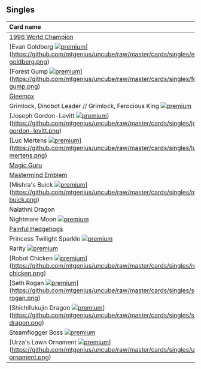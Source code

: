 ## Singles

| Card name | TCGPlayer |
| :-------- | --------: |
| [1996 World Champion](https://github.com/mtgenius/uncube/raw/master/cards/singles/1996-world-champion.png) | - |
| [Evan Goldberg [![premium](https://user-images.githubusercontent.com/343837/83360751-a631d080-a338-11ea-80c6-110971103bf4.png)](https://github.com/mtgenius/uncube)](https://github.com/mtgenius/uncube/raw/master/cards/singles/evan-goldberg.png) | - |
| [Forest Gump [![premium](https://user-images.githubusercontent.com/343837/83360751-a631d080-a338-11ea-80c6-110971103bf4.png)](https://github.com/mtgenius/uncube)](https://github.com/mtgenius/uncube/raw/master/cards/singles/forest-gump.png) | - |
| [Gleemox](https://github.com/mtgenius/uncube/raw/master/cards/singles/gleemox.png) | - |
| Grimlock, Dinobot Leader // Grimlock, Ferocious King [![premium](https://user-images.githubusercontent.com/343837/83360751-a631d080-a338-11ea-80c6-110971103bf4.png)](https://github.com/mtgenius/uncube) | [Buy](https://shop.tcgplayer.com/magic/singles/grimlock-dinobot-leader-grimlock-ferocious-king?utm_campaign=affiliate&utm_medium=GAMEDLEY&utm_source=GAMEDLEY) |
| [Joseph Gordon-Levitt [![premium](https://user-images.githubusercontent.com/343837/83360751-a631d080-a338-11ea-80c6-110971103bf4.png)](https://github.com/mtgenius/uncube)](https://github.com/mtgenius/uncube/raw/master/cards/singles/joseph-gordon-levitt.png) | - |
| [Luc Mertens [![premium](https://user-images.githubusercontent.com/343837/83360751-a631d080-a338-11ea-80c6-110971103bf4.png)](https://github.com/mtgenius/uncube)](https://github.com/mtgenius/uncube/raw/master/cards/singles/luc-mertens.png) | - |
| [Magic Guru](https://github.com/mtgenius/uncube/raw/master/cards/singles/magic-guru.png) | - |
| [Mastermind Emblem](https://github.com/mtgenius/uncube/raw/master/cards/singles/mastermind-emblem.png) | - |
| [Mishra's Buick [![premium](https://user-images.githubusercontent.com/343837/83360751-a631d080-a338-11ea-80c6-110971103bf4.png)](https://github.com/mtgenius/uncube)](https://github.com/mtgenius/uncube/raw/master/cards/singles/mishras-buick.png) | - |
| Nalathni Dragon | [Buy](https://shop.tcgplayer.com/magic/media-promos/nalathni-dragon?utm_campaign=affiliate&utm_medium=GAMEDLEY&utm_source=GAMEDLEY) |
| Nightmare Moon [![premium](https://user-images.githubusercontent.com/343837/83360751-a631d080-a338-11ea-80c6-110971103bf4.png)](https://github.com/mtgenius/uncube) | [Buy](https://shop.tcgplayer.com/magic/singles/nightmare-moon?utm_campaign=affiliate&utm_medium=GAMEDLEY&utm_source=GAMEDLEY) |
| [Painful Hedgehogs](https://github.com/mtgenius/uncube/raw/master/cards/singles/painful-hedgehogs.png) | - |
| Princess Twilight Sparkle [![premium](https://user-images.githubusercontent.com/343837/83360751-a631d080-a338-11ea-80c6-110971103bf4.png)](https://github.com/mtgenius/uncube) | [Buy](https://shop.tcgplayer.com/magic/singles/princess-twilight-sparkle?utm_campaign=affiliate&utm_medium=GAMEDLEY&utm_source=GAMEDLEY) |
| Rarity [![premium](https://user-images.githubusercontent.com/343837/83360751-a631d080-a338-11ea-80c6-110971103bf4.png)](https://github.com/mtgenius/uncube) | [Buy](https://shop.tcgplayer.com/magic/singles/rarity?utm_campaign=affiliate&utm_medium=GAMEDLEY&utm_source=GAMEDLEY) |
| [Robot Chicken [![premium](https://user-images.githubusercontent.com/343837/83360751-a631d080-a338-11ea-80c6-110971103bf4.png)](https://github.com/mtgenius/uncube)](https://github.com/mtgenius/uncube/raw/master/cards/singles/robot-chicken.png) | - |
| [Seth Rogan [![premium](https://user-images.githubusercontent.com/343837/83360751-a631d080-a338-11ea-80c6-110971103bf4.png)](https://github.com/mtgenius/uncube)](https://github.com/mtgenius/uncube/raw/master/cards/singles/seth-rogan.png) | - |
| [Shichifukujin Dragon [![premium](https://user-images.githubusercontent.com/343837/83360751-a631d080-a338-11ea-80c6-110971103bf4.png)](https://github.com/mtgenius/uncube)](https://github.com/mtgenius/uncube/raw/master/cards/singles/shichifukujin-dragon.png) | - |
| Steamflogger Boss [![premium](https://user-images.githubusercontent.com/343837/83360751-a631d080-a338-11ea-80c6-110971103bf4.png)](https://github.com/mtgenius/uncube) | [Buy](https://shop.tcgplayer.com/magic/singles/steamflogger-boss?utm_campaign=affiliate&utm_medium=GAMEDLEY&utm_source=GAMEDLEY) |
| [Urza's Lawn Ornament [![premium](https://user-images.githubusercontent.com/343837/83360751-a631d080-a338-11ea-80c6-110971103bf4.png)](https://github.com/mtgenius/uncube)](https://github.com/mtgenius/uncube/raw/master/cards/singles/urzas-lawn-ornament.png) | - |
